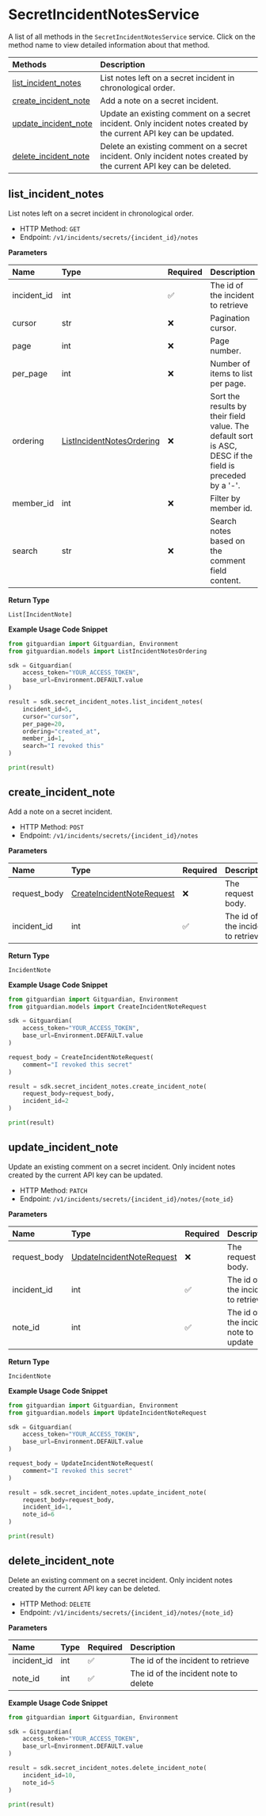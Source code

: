 # SecretIncidentNotesService

A list of all methods in the `SecretIncidentNotesService` service. Click on the method name to view detailed information about that method.

| Methods                                       | Description                                                                                                         |
| :-------------------------------------------- | :------------------------------------------------------------------------------------------------------------------ |
| [list_incident_notes](#list_incident_notes)   | List notes left on a secret incident in chronological order.                                                        |
| [create_incident_note](#create_incident_note) | Add a note on a secret incident.                                                                                    |
| [update_incident_note](#update_incident_note) | Update an existing comment on a secret incident. Only incident notes created by the current API key can be updated. |
| [delete_incident_note](#delete_incident_note) | Delete an existing comment on a secret incident. Only incident notes created by the current API key can be deleted. |

## list_incident_notes

List notes left on a secret incident in chronological order.

- HTTP Method: `GET`
- Endpoint: `/v1/incidents/secrets/{incident_id}/notes`

**Parameters**

| Name        | Type                                                                | Required | Description                                                                                             |
| :---------- | :------------------------------------------------------------------ | :------- | :------------------------------------------------------------------------------------------------------ |
| incident_id | int                                                                 | ✅       | The id of the incident to retrieve                                                                      |
| cursor      | str                                                                 | ❌       | Pagination cursor.                                                                                      |
| page        | int                                                                 | ❌       | Page number.                                                                                            |
| per_page    | int                                                                 | ❌       | Number of items to list per page.                                                                       |
| ordering    | [ListIncidentNotesOrdering](../models/ListIncidentNotesOrdering.md) | ❌       | Sort the results by their field value. The default sort is ASC, DESC if the field is preceded by a '-'. |
| member_id   | int                                                                 | ❌       | Filter by member id.                                                                                    |
| search      | str                                                                 | ❌       | Search notes based on the comment field content.                                                        |

**Return Type**

`List[IncidentNote]`

**Example Usage Code Snippet**

```python
from gitguardian import Gitguardian, Environment
from gitguardian.models import ListIncidentNotesOrdering

sdk = Gitguardian(
    access_token="YOUR_ACCESS_TOKEN",
    base_url=Environment.DEFAULT.value
)

result = sdk.secret_incident_notes.list_incident_notes(
    incident_id=5,
    cursor="cursor",
    per_page=20,
    ordering="created_at",
    member_id=1,
    search="I revoked this"
)

print(result)
```

## create_incident_note

Add a note on a secret incident.

- HTTP Method: `POST`
- Endpoint: `/v1/incidents/secrets/{incident_id}/notes`

**Parameters**

| Name         | Type                                                                | Required | Description                        |
| :----------- | :------------------------------------------------------------------ | :------- | :--------------------------------- |
| request_body | [CreateIncidentNoteRequest](../models/CreateIncidentNoteRequest.md) | ❌       | The request body.                  |
| incident_id  | int                                                                 | ✅       | The id of the incident to retrieve |

**Return Type**

`IncidentNote`

**Example Usage Code Snippet**

```python
from gitguardian import Gitguardian, Environment
from gitguardian.models import CreateIncidentNoteRequest

sdk = Gitguardian(
    access_token="YOUR_ACCESS_TOKEN",
    base_url=Environment.DEFAULT.value
)

request_body = CreateIncidentNoteRequest(
    comment="I revoked this secret"
)

result = sdk.secret_incident_notes.create_incident_note(
    request_body=request_body,
    incident_id=2
)

print(result)
```

## update_incident_note

Update an existing comment on a secret incident. Only incident notes created by the current API key can be updated.

- HTTP Method: `PATCH`
- Endpoint: `/v1/incidents/secrets/{incident_id}/notes/{note_id}`

**Parameters**

| Name         | Type                                                                | Required | Description                           |
| :----------- | :------------------------------------------------------------------ | :------- | :------------------------------------ |
| request_body | [UpdateIncidentNoteRequest](../models/UpdateIncidentNoteRequest.md) | ❌       | The request body.                     |
| incident_id  | int                                                                 | ✅       | The id of the incident to retrieve    |
| note_id      | int                                                                 | ✅       | The id of the incident note to update |

**Return Type**

`IncidentNote`

**Example Usage Code Snippet**

```python
from gitguardian import Gitguardian, Environment
from gitguardian.models import UpdateIncidentNoteRequest

sdk = Gitguardian(
    access_token="YOUR_ACCESS_TOKEN",
    base_url=Environment.DEFAULT.value
)

request_body = UpdateIncidentNoteRequest(
    comment="I revoked this secret"
)

result = sdk.secret_incident_notes.update_incident_note(
    request_body=request_body,
    incident_id=1,
    note_id=6
)

print(result)
```

## delete_incident_note

Delete an existing comment on a secret incident. Only incident notes created by the current API key can be deleted.

- HTTP Method: `DELETE`
- Endpoint: `/v1/incidents/secrets/{incident_id}/notes/{note_id}`

**Parameters**

| Name        | Type | Required | Description                           |
| :---------- | :--- | :------- | :------------------------------------ |
| incident_id | int  | ✅       | The id of the incident to retrieve    |
| note_id     | int  | ✅       | The id of the incident note to delete |

**Example Usage Code Snippet**

```python
from gitguardian import Gitguardian, Environment

sdk = Gitguardian(
    access_token="YOUR_ACCESS_TOKEN",
    base_url=Environment.DEFAULT.value
)

result = sdk.secret_incident_notes.delete_incident_note(
    incident_id=10,
    note_id=5
)

print(result)
```

<!-- This file was generated by liblab | https://liblab.com/ -->
